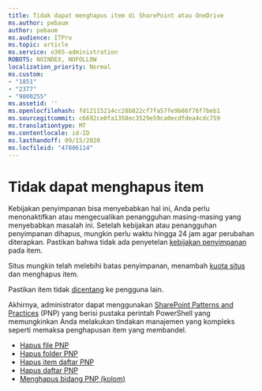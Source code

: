 ```yaml
---
title: Tidak dapat menghapus item di SharePoint atau OneDrive
ms.author: pebaum
author: pebaum
ms.audience: ITPro
ms.topic: article
ms.service: o365-administration
ROBOTS: NOINDEX, NOFOLLOW
localization_priority: Normal
ms.custom:
- "1851"
- "2377"
- "9000255"
ms.assetid: ''
ms.openlocfilehash: fd12115214cc28b822cf7fa57fe9b86f76f7beb1
ms.sourcegitcommit: c6692ce0fa1358ec3529e59ca0ecdfdea4cdc759
ms.translationtype: MT
ms.contentlocale: id-ID
ms.lasthandoff: 09/15/2020
ms.locfileid: "47806114"
---
```

# <a name="unable-to-delete-items"></a>Tidak dapat menghapus item

Kebijakan penyimpanan bisa menyebabkan hal ini, Anda perlu menonaktifkan atau mengecualikan penangguhan masing-masing yang menyebabkan masalah ini. Setelah kebijakan atau penangguhan penyimpanan dihapus, mungkin perlu waktu hingga 24 jam agar perubahan diterapkan. Pastikan bahwa tidak ada penyetelan [kebijakan penyimpanan](https://docs.microsoft.com/microsoft-365/compliance/retention-policies) pada item.

Situs mungkin telah melebihi batas penyimpanan, menambah [kuota situs](https://docs.microsoft.com/powershell/module/sharepoint-online/set-sposite?view=sharepoint-ps) dan menghapus item.

Pastikan item tidak [dicentang](https://support.office.com/article/check-out-check-in-or-discard-changes-to-files-in-a-library-7e2c12a9-a874-4393-9511-1378a700f6de) ke pengguna lain.

Akhirnya, administrator dapat menggunakan [SharePoint Patterns and Practices](https://docs.microsoft.com/powershell/sharepoint/sharepoint-pnp/sharepoint-pnp-cmdlets?view=sharepoint-ps#installation) (PNP) yang berisi pustaka perintah PowerShell yang memungkinkan Anda melakukan tindakan manajemen yang kompleks seperti memaksa penghapusan item yang membandel.
- [Hapus file PNP](https://docs.microsoft.com/powershell/module/sharepoint-pnp/remove-pnpfile?view=sharepoint-ps)
- [Hapus folder PNP](https://docs.microsoft.com/powershell/module/sharepoint-pnp/remove-pnpfolder?view=sharepoint-ps)
- [Hapus item daftar PNP](https://docs.microsoft.com/powershell/module/sharepoint-pnp/remove-pnplistitem?view=sharepoint-ps)
- [Hapus daftar PNP](https://docs.microsoft.com/powershell/module/sharepoint-pnp/remove-pnplist?view=sharepoint-ps)
- [Menghapus bidang PNP (kolom)](https://docs.microsoft.com/powershell/module/sharepoint-pnp/remove-pnpfield?view=sharepoint-ps)